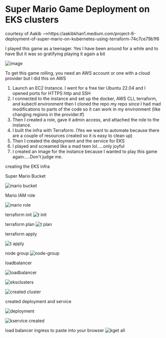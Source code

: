 <h1>Super Mario Game Deployment on EKS clusters</h1>
courtesy of Aakib -->https://aakibkhan1.medium.com/project-6-deployment-of-super-mario-on-kubernetes-using-terraform-74c7ce79b1f6

I played this game as a teenager. Yes I have been around for a while and to have
But it was so gratifying playing it again a bit

![image](https://github.com/user-attachments/assets/84232888-e5e9-4325-8a0b-213d67930688)

To get this game rolling, you need an AWS account or one with a cloud provider but I did this on AWS

1. Launch an EC2 Instance. I went for a free tier Ubuntu 22.04 and I opened ports for HTTPS http and SSH
2. I connected to the instance and set up the docker, AWS CLI, terraform, and kubectl environment then I cloned the repo my repo since I had mad modifications to parts of the code so it can work in my environment (like changing regions in the provider.tf)
3. Then I created a role, gave it admin access, and attached the role to the instance.
4. I built the infra with Terraform. (Yes we want to automate because there are a couple of resources created so it is easy to clean up)
5. Then I created the deployment and the service for EKS
6. I played and screamed like a mad teen lol.....only joyful
7. I created an image for the instance because I wanted to play this game again.....Don't judge me.

creating the EKS infra

Super Mario Bucket

![mario bucket](https://github.com/user-attachments/assets/4c46f431-fa19-4197-8c75-2db4f566117c)

Mario IAM role


![mario role](https://github.com/user-attachments/assets/e465f67e-ac28-41aa-9ea8-1d389e5ba435)

terraform init
![t init](https://github.com/user-attachments/assets/68a12595-878f-463d-942b-d31d57789868)

terraform plan
![t plan](https://github.com/user-attachments/assets/bd157148-2529-42fc-b6ce-13cb76887b00)

terraform apply

![t apply](https://github.com/user-attachments/assets/4d10e739-7839-432f-931b-f43aac72ef3f)


node group
![node-group](https://github.com/user-attachments/assets/0d94a4c1-147a-4344-9ae1-2317bd6ce32a)

loadbalancer

![loadbalancer](https://github.com/user-attachments/assets/196f29e0-9b45-4cb6-bf1a-8b2546f3c85a)



![eksclusters](https://github.com/user-attachments/assets/989f3529-154a-4612-8a9e-325dd45c9619)


![created cluster](https://github.com/user-attachments/assets/4c850b41-c151-4842-8b8c-6760adecc5db)

created deployment and service

![deployment](https://github.com/user-attachments/assets/32037920-ed91-43e3-8577-66fd6d97fa03)

![kservice created](https://github.com/user-attachments/assets/e5c4bd05-92a3-40e9-b8bc-a9a5a28dec36)



load balancer ingress to paste into your browser
![kget all](https://github.com/user-attachments/assets/a6dcd4f7-c6eb-42bc-9e51-966603b3899e)

